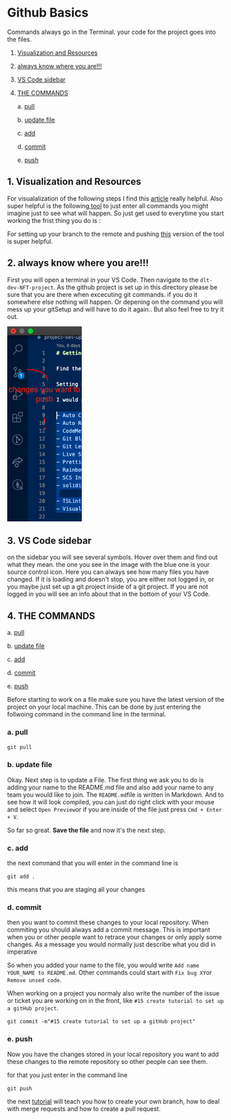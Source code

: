 # Github Basics

Commands always go in the Terminal. your code for the project goes into the files.

1. [Visualization and Resources](#1-visualization-and-resources)
2. [always know where you are!!!](#2-always-know-where-you-are!!!)
3. [VS Code sidebar](#3-vs-code-sidebar)
4. [THE COMMANDS](#4-the-commands)

   a. [pull](#a-pull)

   b. [update file](#b-update-file)

   c. [add](#c-add)

   d. [commit](#d-commit)

   e. [push](#e-push)

## 1. Visualization and Resources

For visualalization of the following steps I find this [article](https://rachelcarmena.github.io/2018/12/12/how-to-teach-git.html) really helpful.
Also super helpful is the following[ tool](http://git-school.github.io/visualizing-git/#free) to just enter all commands you might imagine just to see what will happen.
So just get used to everytime you start working the frist thing you do is :

For setting up your branch to the remote and pushing [this](http://git-school.github.io/visualizing-git/#upstream-changes) version of the tool is super helpful.

## 2. always know where you are!!!

First you will open a terminal in your VS Code. Then navigate to the `dlt-dev-NFT-project`. As the github project is set up in this directory please be sure that you are there when excecuting git commands.
if you do it somewhere else nothing will happen. Or depening on the command you will mess up your gitSetup and will have to do it again.. But also feel free to try it out.

![sidebar](./assets/Bildschirmfoto%202021-08-03%20um%2021.25.14.png)

## 3. VS Code sidebar

on the sidebar you will see several symbols. Hover over them and find out what they mean. the one you see in the image with the blue one is your source control icon. Here you can always see how many files you have changed. If it is loading and doesn't stop, you are either not logged in, or you maybe just set up a git project inside of a git project.
If you are not logged in you will see an info about that in the bottom of your VS Code.

## 4. THE COMMANDS

a. [pull](#a-pull)

b. [update file](#b-update-file)

c. [add](#c-add)

d. [commit](#d-commit)

e. [push](#e-push)

Before starting to work on a file make sure you have the latest version of the project on your local machine.
This can be done by just entering the follwoing command in the command line in the terminal.

### a. pull

```
git pull
```

### b. update file

Okay. Next step is to update a File.
The first thing we ask you to do is adding your name to the README.md file and also add your name to any team you would like to join.
The `README.md`file is written in Markdown. And to see how it will look compiled, you can just do right click with your mouse and select `Open Preview`or if you are inside of the file just press `Cmd + Enter + V`.

So far so great. **Save the file** and now it's the next step.

### c. add

the next command that you will enter in the command line is

```
git add .
```

this means that you are staging all your changes

### d. commit

then you want to commit these changes to your local repository. When commiting you should always add a commit message. This is important when you or other people want to retrace your changes or only apply some changes.
As a message you would normally just describe what you did in imperative

So when you added your name to the file, you would write `Add name YOUR_NAME to README.md`. Other commands could start with `Fix bug XY`or `Remove unsed code`.

When working on a project you normaly also write the number of the issue or ticket you are working on in the front, like `#15 create tutorial to set up a gitHub project`.

```
git commit -m"#15 create tutorial to set up a gitHub project"

```

### e. push

Now you have the changes stored in your local repository you want to add these changes to the remote repository so other people can see them.

for that you just enter in the command line

```
git push
```

the next [tutorial](./2-git-hub-branches.md) will teach you how to create your own branch, how to deal with merge requests and how to create a pull request.
